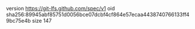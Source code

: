 version https://git-lfs.github.com/spec/v1
oid sha256:89945abf85751d0056bce07dcbf4cf864e57ecaa4438740766133ff49bc75e4b
size 147
